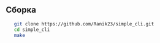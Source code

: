 ## Сборка
```bash
   git clone https://github.com/Ranik23/simple_cli.git
   cd simple_cli
   make
```
